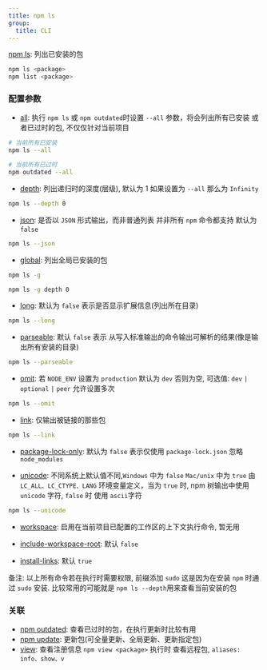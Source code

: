 ```yaml
---
title: npm ls
group:
  title: CLI
---
```


[npm ls](https://docs.npmjs.com/cli/v9/commands/npm-ls): 列出已安装的包

```bash
npm ls <package>
npm list <package>
```

### 配置参数

- [all](https://docs.npmjs.com/cli/v9/commands/npm-ls#all): 执行 `npm ls` 或 `npm outdated`时设置 `--all` 参数，将会列出所有已安装 或者已过时的包, 不仅仅针对当前项目

```bash
# 当前所有已安装
npm ls --all

# 当前所有已过时
npm outdated --all
```

- [depth](https://docs.npmjs.com/cli/v9/commands/npm-ls#depth): 列出递归时的深度(层级), 默认为 1 如果设置为 `--all` 那么为 `Infinity`

```bash
npm ls --depth 0
```

- [json](https://docs.npmjs.com/cli/v9/commands/npm-ls#json): 是否以 `JSON` 形式输出，而非普通列表 并非所有 `npm` 命令都支持 默认为 `false`

```bash
npm ls --json
```

- [global](https://docs.npmjs.com/cli/v9/commands/npm-ls#global): 列出全局已安装的包

```bash
npm ls -g

npm ls -g depth 0
```

- [long](https://docs.npmjs.com/cli/v9/commands/npm-ls#long): 默认为 `false` 表示是否显示扩展信息(列出所在目录)

```bash
npm ls --long
```

- [parseable](https://docs.npmjs.com/cli/v9/commands/npm-ls#parseable): 默认 `false` 表示 从写入标准输出的命令输出可解析的结果(像是输出所有安装的目录)

```bash
npm ls --parseable
```

- [omit](https://docs.npmjs.com/cli/v9/commands/npm-ls#omit): 若 `NODE_ENV` 设置为 `production` 默认为 `dev` 否则为空, 可选值: `dev` `|` `optional` `|` `peer` 允许设置多次

```bash
npm ls --omit
```

- [link](https://docs.npmjs.com/cli/v9/commands/npm-ls#link): 仅输出被链接的那些包

```bash
npm ls --link
```

- [package-lock-only](https://docs.npmjs.com/cli/v9/commands/npm-ls#package-lock-only): 默认为 `false` 表示仅使用 `package-lock.json` 忽略 `node_modules`

- [unicode](https://docs.npmjs.com/cli/v9/commands/npm-ls#unicode): 不同系统上默认值不同,`Windows` 中为 `false` `Mac/unix` 中为 `true` 由 `LC_ALL、LC_CTYPE、LANG` 环境变量定义，当为 `true` 时, npm 树输出中使用 `unicode` 字符, `false` 时 使用 `ascii`字符

```bash
npm ls --unicode
```

- [workspace](https://docs.npmjs.com/cli/v9/commands/npm-ls#workspace): 启用在当前项目已配置的工作区的上下文执行命令, 暂无用

- [include-workspace-root](https://docs.npmjs.com/cli/v9/commands/npm-ls#include-workspace-root): 默认 `false`

- [install-links](https://docs.npmjs.com/cli/v9/commands/npm-ls#install-links): 默认 `true`

备注: 以上所有命令若在执行时需要权限, 前缀添加 `sudo` 这是因为在安装 `npm` 时通过 `sudo` 安装. 比较常用的可能就是 `npm ls --depth`用来查看当前安装的包

### 关联

- [npm outdated](https://docs.npmjs.com/cli/v9/commands/npm-outdated): 查看已过时的包，在执行更新时比较有用
- [npm update](https://docs.npmjs.com/cli/v9/commands/npm-update): 更新包(可全量更新、全局更新、更新指定包)
- [view](https://docs.npmjs.com/cli/v9/commands/npm-view): 查看注册信息 `npm view <package>` 执行时 查看远程包, `aliases: info、show、v`

